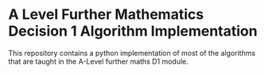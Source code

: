 # A Level Further Mathematics Decision 1 Algorithm Implementation

This repository contains a python implementation of most of the algorithms that are taught in the A-Level further maths D1 module.
